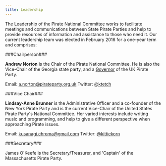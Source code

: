 ```yaml
---
title: Leadership
---
```


The Leadership of the Pirate National Committee works to facilitate meetings and communications between State Pirate Parties and help to provide resources of information and assistance to those who need it. Our current leadership team was elected in February 2016 for a one-year term and comprises:

###Chairperson###

**Andrew Norton** is the Chair of the Pirate National Committee. He is also the Vice-Chair of the Georgia state party, and a [Governor](https://pirateparty.org.uk/party/how-we-work/board) of the UK Pirate Party.

Email: [a.norton@pirateparty.org.uk](mailto:a.norton@pirateparty.org.uk)[](mailto:ktetch@piratepartyofgeorgia.org)
Twitter: [@ktetch](https://twitter.com/ktetch)

###Vice Chair###

**Lindsay-Anne Brunner** is the Administrative Officer and a co-founder of the New York Pirate Party and is the current Vice-Chair of the United States Pirate Party's National Committee. Her varied interests include writing music and programming, and help to give a different perspective when approaching Pirate issues.

Email: [kusanagi.chroma@gmail.com](mailto:kusanagi.chroma@gmail.com)
Twitter: [@kittiekorn](http://twitter.com/kittiekorn)

###Secretary###

James O'Keefe is the Secretary/Treasurer, and 'Captain' of the Massachusetts Pirate Party.
